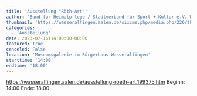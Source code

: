 ```yaml
---
title: 'Ausstellung "Röth-Art"'
author: 'Bund für Heimatpflege / Stadtverband für Sport + Kultur e.V. Wasseralfingen'
thumbnail: 'https://wasseralfingen.aalen.de/sixcms.php/media.php/226/thumbnails/Ausstellung_Roeth-art.611473.jpg.611483.jpg'
categories:
  - 'Ausstellung'
date: 2023-07-16T14:00:00+00:00
featured: True
canceled: False
location: 'Museumsgalerie im Bürgerhaus Wasseralfingen'
starttime: '14:00'
endtime: '18:00'
---
```

https://wasseralfingen.aalen.de/ausstellung-roeth-art.199375.htm
Beginn: 14:00
 Ende: 18:00